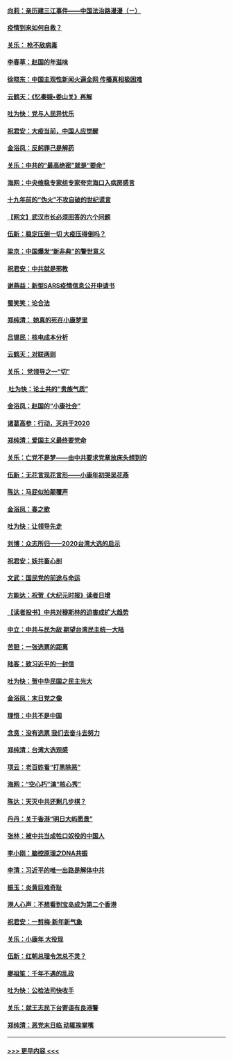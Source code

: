 #### [向莉：亲历建三江事件——中国法治路漫漫（ㄧ）](../pages/nsc993/n11827190.md?t=01282311) 
#### [疫情到来如何自救？](../pages/nsc993/n11827632.md?t=01282311) 
#### [关乐： 枪不敌病毒](../pages/nsc993/n11826746.md?t=01282311) 
#### [李春草：赵国的年滋味](../pages/nsc993/n11826321.md?t=01282311) 
#### [徐晓东：中国主观性新闻火遍全网 传播真相极困难](../pages/nsc993/n11826508.md?t=01282311) 
#### [云鹤天：《忆秦娥▪娄山关》再解](../pages/nsc993/n11824682.md?t=01282311) 
#### [吐为快：党与人民异忧乐](../pages/nsc993/n11824660.md?t=01282311) 
#### [祝君安：大疫当前，中国人应觉醒](../pages/nsc993/n11821946.md?t=01282311) 
#### [金浴凤：反躬罪己是解药](../pages/nsc993/n11820280.md?t=01282311) 
#### [关乐：中共的“最高绝密”就是“要命”](../pages/nsc993/n11816946.md?t=01282311) 
#### [海网：中央维稳专家组专家夸完海口入病房感言](../pages/nsc993/n11815138.md?t=01282311) 
#### [十九年前的“伪火”不攻自破的世纪谎言](../pages/nsc993/n11813238.md?t=01282311) 
#### [【网文】武汉市长必须回答的六个问题](../pages/nsc993/n11813848.md?t=01282311) 
#### [伍新：稳定压倒一切 大疫压得倒吗？](../pages/nsc993/n11812634.md?t=01282311) 
#### [梁京：中国爆发“新非典”的警世意义](../pages/nsc993/n11812554.md?t=01282311) 
#### [祝君安：中共就是邪教](../pages/nsc993/n11812431.md?t=01282311) 
#### [谢燕益：新型SARS疫情信息公开申请书](../pages/nsc993/n11808840.md?t=01282311) 
#### [蜀笑笑：论合法](../pages/nsc993/n11808064.md?t=01282311) 
#### [郑纯清： 她真的死在小康梦里](../pages/nsc993/n11806623.md?t=01282311) 
#### [吕锡民：核电成本分析](../pages/nsc993/n11806284.md?t=01282311) 
#### [云鹤天：对联两则](../pages/nsc993/n11805957.md?t=01282311) 
#### [关乐： 党领导之一“切”](../pages/nsc993/n11804505.md?t=01282311) 
#### [ 吐为快：论土共的“贵族气质”](../pages/nsc993/n11804490.md?t=01282311) 
#### [金浴凤：赵国的“小康社会”](../pages/nsc993/n11804452.md?t=01282311) 
#### [诸葛高参：行动，灭共于2020](../pages/nsc993/n11804120.md?t=01282311) 
#### [郑纯清：爱国主义最终要党命](../pages/nsc993/n11802197.md?t=01282311) 
#### [关乐：亡党不是梦——由中共要求党章放床头想到的](../pages/nsc993/n11802156.md?t=01282311) 
#### [伍新：无花言现花言形——小康年初哭吴花燕](../pages/nsc993/n11800044.md?t=01282311) 
#### [陈达：马屁似拍颠覆声](../pages/nsc993/n11800010.md?t=01282311) 
#### [金浴凤：春之歌](../pages/nsc993/n11797687.md?t=01282311) 
#### [吐为快：让领导先走](../pages/nsc993/n11797512.md?t=01282311) 
#### [刘博：众志所归——2020台湾大选的启示](../pages/nsc993/n11796878.md?t=01282311) 
#### [祝君安：妖共畜心剖](../pages/nsc993/n11794273.md?t=01282311) 
#### [文武：国民党的前途与命运](../pages/nsc993/n11794198.md?t=01282311) 
#### [方能达：祝贺《大纪元时报》读者日增](../pages/nsc993/n11793807.md?t=01282311) 
#### [【读者投书】中共对穆斯林的迫害成扩大趋势](../pages/nsc993/n11791371.md?t=01282311) 
#### [中立：中共与民为敌 期望台湾民主统一大陆](../pages/nsc993/n11790392.md?t=01282311) 
#### [苦胆：一张选票的距离](../pages/nsc993/n11788914.md?t=01282311) 
#### [陆客：致习近平的一封信](../pages/nsc993/n11788867.md?t=01282311) 
#### [吐为快：贺中华民国之民主光大](../pages/nsc993/n11788618.md?t=01282311) 
#### [金浴凤：末日党之像](../pages/nsc993/n11787475.md?t=01282311) 
#### [理悟：中共不是中国](../pages/nsc993/n11787463.md?t=01282311) 
#### [念贲：没有选票  我们去奋斗去努力](../pages/nsc993/n11787398.md?t=01282311) 
#### [郑纯清：台湾大选观感](../pages/nsc993/n11786210.md?t=01282311) 
#### [项云：老百姓看“打黑除恶”](../pages/nsc993/n11785398.md?t=01282311) 
#### [海网：“空心朽”演“核心秀”](../pages/nsc993/n11783874.md?t=01282311) 
#### [陈达：天灭中共还剩几步棋？](../pages/nsc993/n11783719.md?t=01282311) 
#### [丹丹：关于香港“明日大屿愿景”](../pages/nsc993/n11783273.md?t=01282311) 
#### [张林：被中共当成牲口奴役的中国人](../pages/nsc993/n11782397.md?t=01282311) 
#### [李小刚：脑控原理之DNA共振](../pages/nsc993/n11780962.md?t=01282311) 
#### [李清：习近平的唯一出路是解体中共](../pages/nsc993/n11780866.md?t=01282311) 
#### [振玉：炎黄巨难奇耻](../pages/nsc993/n11779632.md?t=01282311) 
#### [港人心声：不想看到宝岛成为第二个香港](../pages/nsc993/n11778817.md?t=01282311) 
#### [祝君安：一剪梅‧新年新气象](../pages/nsc993/n11776340.md?t=01282311) 
#### [关乐：小康年 大役现](../pages/nsc993/n11774213.md?t=01282311) 
#### [伍新：红朝总理令怎总不灵？](../pages/nsc993/n11770813.md?t=01282311) 
#### [廖祖笙：千年不遇的乱政](../pages/nsc993/n11770373.md?t=01282311) 
#### [吐为快：公检法司快收手](../pages/nsc993/n11770359.md?t=01282311) 
#### [关乐：就王志民下台寄语有良港警](../pages/nsc993/n11769903.md?t=01282311) 
#### [郑纯清：恶党末日临 动辄挨掌嘴](../pages/nsc993/n11769356.md?t=01282311) 

----
#### [ >>> 更早内容 <<< ](../indexes/nsc993-earlier.md)
